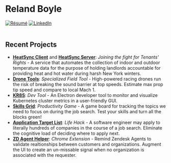 # Reland Boyle
[![Résumé](https://img.shields.io/badge/My_Résumé-0077B5?style=for-the-badge&logo=&logoColor=white)](https://github.com/relandboyle/hello-world/blob/4296a04833c4b44ed4253eb075c41c074659893d/Reland%20Boyle%20Resume.pdf)
[![LinkedIn](https://img.shields.io/badge/LinkedIn-0077B5?style=for-the-badge&logo=linkedin&logoColor=white)](https://linkedin.com/in/relandboyle)
<br><br>
## Recent Projects
- [**HeatSync Client**](https://github.com/relandboyle/heat-sync-flutter-client) and [**HeatSync Server**](https://github.com/relandboyle/heat-sync): *Joining the fight for Tenants' Rights* - A service that automates the collection of indoor and outdoor temperature data for the purpose of holding landlords accountable for providing heat and hot water during harsh New York winters.
- [**Drone Tools**](https://github.com/RBoyle-Software/drone-tools): *Specialized Field Tool* - High-powered racing drones run the risk of breaking the sound barrier at top speeds. Estimate max prop tip speed and compare to local Mach 1.
- [**KR8S**](https://github.com/open-source-labs/kr8s): *Dev Tool* - An Electron developer tool to monitor and visualize Kubernetes cluster metrics in a user-friendly GUI.
- [**Skills Grid**](https://github.com/RBoyle-Software/interview-skills-grid): *Productivity Game* - A game board for tracking the topics we need to focus on during the job search. Test your skills and turn all the blocks green!
- [**Application Target List**](https://github.com/relandboyle/application-list-generator): *Life Hack* - A software engineer may apply to literally hundreds of companies in the course of a job search. Eliminate the cognitive load of deciding where to apply next.
- [**ZD Agent Helper**](https://github.com/relandboyle/ZD-Agent-Helper): *Chrome Extension* - Remind Zendesk Agents to validate realtionships between customers and organizations. Augment the UI to create an un-missable signal when no organization is associated with the requester.
